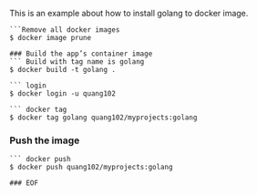 
This is an example about how to install golang to docker image.
```
```Remove all docker images
$ docker image prune
```
```
### Build the app’s container image
``` Build with tag name is golang
$ docker build -t golang .
```
```
``` login 
$ docker login -u quang102
```
```
``` docker tag
$ docker tag golang quang102/myprojects:golang
```
### Push the image
```
``` docker push
$ docker push quang102/myprojects:golang
``` 
```
### EOF


